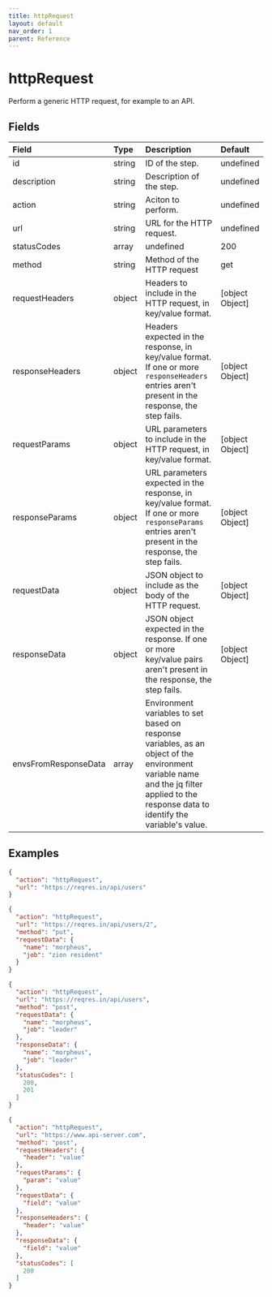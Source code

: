 ```yaml
---
title: httpRequest
layout: default
nav_order: 1
parent: Reference
---
```


# httpRequest

Perform a generic HTTP request, for example to an API.

## Fields

Field | Type | Description | Default
:-- | :-- | :-- | :--
id | string | ID of the step. | undefined
description | string | Description of the step. | undefined
action | string | Aciton to perform. | undefined
url | string | URL for the HTTP request. | undefined
statusCodes | array | undefined | 200
method | string | Method of the HTTP request | get
requestHeaders | object | Headers to include in the HTTP request, in key/value format. | [object Object]
responseHeaders | object | Headers expected in the response, in key/value format. If one or more `responseHeaders` entries aren't present in the response, the step fails. | [object Object]
requestParams | object | URL parameters to include in the HTTP request, in key/value format. | [object Object]
responseParams | object | URL parameters expected in the response, in key/value format. If one or more `responseParams` entries aren't present in the response, the step fails. | [object Object]
requestData | object | JSON object to include as the body of the HTTP request. | [object Object]
responseData | object | JSON object expected in the response. If one or more key/value pairs aren't present in the response, the step fails. | [object Object]
envsFromResponseData | array | Environment variables to set based on response variables, as an object of the environment variable name and the jq filter applied to the response data to identify the variable's value. | 

## Examples

```json
{
  "action": "httpRequest",
  "url": "https://reqres.in/api/users"
}
```

```json
{
  "action": "httpRequest",
  "url": "https://reqres.in/api/users/2",
  "method": "put",
  "requestData": {
    "name": "morpheus",
    "job": "zion resident"
  }
}
```

```json
{
  "action": "httpRequest",
  "url": "https://reqres.in/api/users",
  "method": "post",
  "requestData": {
    "name": "morpheus",
    "job": "leader"
  },
  "responseData": {
    "name": "morpheus",
    "job": "leader"
  },
  "statusCodes": [
    200,
    201
  ]
}
```

```json
{
  "action": "httpRequest",
  "url": "https://www.api-server.com",
  "method": "post",
  "requestHeaders": {
    "header": "value"
  },
  "requestParams": {
    "param": "value"
  },
  "requestData": {
    "field": "value"
  },
  "responseHeaders": {
    "header": "value"
  },
  "responseData": {
    "field": "value"
  },
  "statusCodes": [
    200
  ]
}
```
